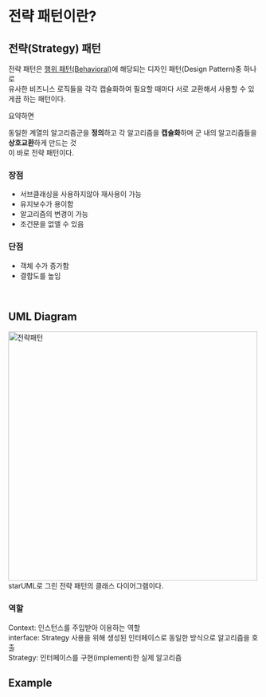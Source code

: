 전략 패턴이란? <Badge text="song" />
================


## 전략(Strategy) 패턴 

전략 패턴은 [행위 패턴(Behavioral)](https://refactoring.guru/design-patterns/behavioral-patterns)에 해당되는 디자인 패턴(Design Pattern)중 하나로    
유사한 비즈니스 로직들을 각각 캡슐화하여 필요할 때마다 서로 교환해서 사용할 수 있게끔 하는 패턴이다.

요약하면   

동일한 계열의 알고리즘군을 **정의**하고 각 알고리즘을 **캡슐화**하며 군 내의 알고리즘들을 **상호교환**하게 만드는 것        
이 바로 전략 패턴이다.   


### 장점

- 서브클래싱을 사용하지않아 재사용이 가능   
- 유지보수가 용이함   
- 알고리즘의 변경이 가능   
- 조건문을 없앨 수 있음   


### 단점

- 객체 수가 증가함   
- 결합도를 높임   

<br>   


## UML Diagram

<img src="https://img1.daumcdn.net/thumb/R1280x0/?scode=mtistory2&fname=https%3A%2F%2Fk.kakaocdn.net%2Fdn%2FcamOYZ%2FbtqDRwOXmxN%2FXSYAlD6Tg93phZ4t4VHBo1%2Fimg.png" alt="전략패턴" height="500px" />  
<br>
starUML로 그린 전략 패턴의 클래스 다이어그램이다.   
<br>

### 역할

Context: 인스턴스를 주입받아 이용하는 역할   
interface: Strategy 사용을 위해 생성된 인터페이스로 동일한 방식으로 알고리즘을 호출   
Strategy: 인터페이스를 구현(implement)한 실제 알고리즘   


## Example





